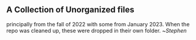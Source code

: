 ## A Collection of Unorganized files ##

principally from the fall of 2022 with some from January 2023. When the repo was cleaned up, these were dropped in their own folder. ~*Stephen*